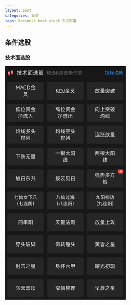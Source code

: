 ```yaml
---
layout: post
categories: 业务
tags: business book stock 东方财富
---
```




## 条件选股

### 技术面选股

![technology choose](/images/technology-choose.png)
